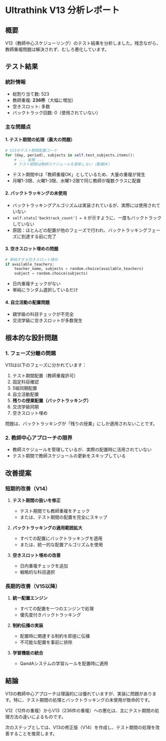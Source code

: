 # Ultrathink V13 分析レポート

## 概要
V13（教師中心スケジューリング）のテスト結果を分析しました。残念ながら、教師重複問題は解決されず、むしろ悪化しています。

## テスト結果

### 統計情報
- 総割り当て数: 523
- 教師重複: **236件**（大幅に増加）
- 空きスロット: 多数
- バックトラック回数: 0（使用されていない）

### 主な問題点

#### 1. テスト期間の処理（最大の問題）
```python
# V13のテスト期間配置コード
for (day, period), subjects in self.test_subjects.items():
    # ... 省略 ...
    # テスト期間は教師スケジュールを更新しない（重複OK）
```
- テスト期間中は「教師重複OK」としているため、大量の重複が発生
- 月曜1-3限、火曜1-3限、水曜1-2限で同じ教師が複数クラスに配置

#### 2. バックトラッキングの未使用
- バックトラッキングアルゴリズムは実装されているが、実際には使用されていない
- `self.stats['backtrack_count'] = 0` が示すように、一度もバックトラックしていない
- 原因：ほとんどの配置が他のフェーズで行われ、バックトラッキングフェーズに到達する前に完了

#### 3. 空きスロット埋めの問題
```python
# 単純すぎる空きスロット埋め
if available_teachers:
    teacher_name, subjects = random.choice(available_teachers)
    subject = random.choice(subjects)
```
- 日内重複チェックがない
- 単純にランダム選択しているだけ

#### 4. 自立活動の配置問題
- 親学級の科目チェックが不完全
- 交流学級に空きスロットが多数発生

## 根本的な設計問題

### 1. フェーズ分離の問題
V13は以下のフェーズに分かれています：
1. テスト期間配置（教師重複許可）
2. 固定科目確認
3. 5組同期配置
4. 自立活動配置
5. **残りの授業配置（バックトラッキング）**
6. 交流学級同期
7. 空きスロット埋め

問題は、バックトラッキングが「残りの授業」にしか適用されないことです。

### 2. 教師中心アプローチの限界
- 教師スケジュールを管理しているが、実際の配置時に活用されていない
- テスト期間で教師スケジュールの更新をスキップしている

## 改善提案

### 短期的改善（V14）
1. **テスト期間の扱いを修正**
   - テスト期間でも教師重複をチェック
   - または、テスト期間の配置を完全にスキップ

2. **バックトラッキングの適用範囲拡大**
   - すべての配置にバックトラッキングを適用
   - または、統一的な配置アルゴリズムを使用

3. **空きスロット埋めの改善**
   - 日内重複チェックを追加
   - 戦略的な科目選択

### 長期的改善（V15以降）
1. **統一配置エンジン**
   - すべての配置を一つのエンジンで処理
   - 優先度付きバックトラッキング

2. **制約伝播の実装**
   - 配置時に関連する制約を即座に伝播
   - 不可能な配置を事前に排除

3. **学習機能の統合**
   - QandAシステムの学習ルールを配置時に適用

## 結論

V13の教師中心アプローチは理論的には優れていますが、実装に問題があります。特に、テスト期間の処理とバックトラッキングの未使用が致命的です。

V12（12件の重複）からV13（236件の重複）への悪化は、主にテスト期間の処理方法の違いによるものです。

次のステップとしては、V13の修正版（V14）を作成し、テスト期間の処理を改善することを推奨します。